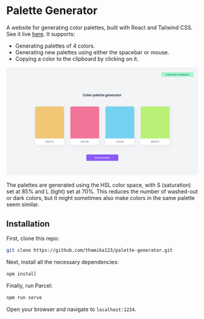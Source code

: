 # Palette Generator

A website for generating color palettes, built with React and Tailwind CSS.
See it live [here](https://react-palette-gen.netlify.app). It supports:

-   Generating palettes of 4 colors.
-   Generating new palettes using either the spacebar or mouse.
-   Copying a color to the clipboard by clicking on it.

![](screenshot.png)

The palettes are generated using the HSL color space, with S (saturation) set
at 85% and L (light) set at 70%. This reduces the number of washed-out or dark
colors, but it might sometimes also make colors in the same palette seem
similar.

## Installation

First, clone this repo:

```bash
git clone https://github.com/thamika123/palette-generator.git
```

Next, install all the necessary dependencies:

```bash
npm install
```

Finally, run Parcel:

```bash
npm run serve
```

Open your browser and navigate to `localhost:1234`.
